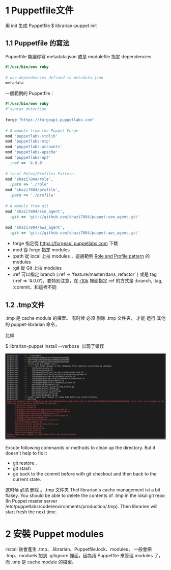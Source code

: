 

# 1 Puppetfile文件

用 init 生成 Puppetfile	$ librarian-puppet init

## 1.1 Puppetfile 的寫法

Puppetfile 能讓你寫 metadata.json 或是 modulefile 指定 dependencies

```ruby
#!/usr/bin/env ruby

# use dependencies defined in metadata.json
metadata
```

一個範例的 Puppetfile：

```ruby
#!/usr/bin/env ruby
#^syntax detection

forge "https://forgeapi.puppetlabs.com"

# A module from the Puppet Forge
mod 'puppetlabs-stdlib'
mod 'puppetlabs-ntp'
mod 'puppetlabs-accounts'
mod 'puppetlabs-apache'
mod 'puppetlabs-apt'
  :ref => '4.0.0'

# local Roles/Profiles Pattern.
mod 'shazi7804/role', 
  :path => './role'
mod 'shazi7804/profile', 
  :path => './profile'

# A module from git
mod 'shazi7804/ssm_agent',
  :git => 'git://github.com/shazi7804/puppet-ssm_agent.git'

mod 'shazi7804/aws_agent',
  :git => 'git://github.com/shazi7804/puppet-aws_agent.git'

```


- forge 指定從 https://forgeapi.puppetlabs.com 下載
- mod 從 forge 指定 modules
- :path 從 local 上拉 modules ，這邊範例 [Role and Profile pattern](https://shazi.info/puppet-%E7%9A%84%E7%AE%A1%E7%90%86%E7%BE%8E%E5%AD%B8-roles-and-profiles-pattern/) 的 modules
- :git 從 Git 上拉 modules
- :ref 可以指定 branch (:ref => ‘feature/master/dans_refactor’ ) 或是 tag (:ref => ‘4.0.0’)，要特別注意，在 [r10k](https://github.com/puppetlabs/r10k/blob/master/doc/puppetfile.mkd) 裡面指定 ref 的方式是 :branch, :tag, :commit，和這裡不同


## 1.2 .tmp文件

 .tmp 是 cache module 的檔案。
有时候 必须 删除 .tmp 文件夹，  才能 运行 其他的  puppet-librarian 命令， 

比如

$ librarian-puppet install --verbose  出现了错误

![](image/Pasted%20image%2020231216152829.png)

Excute following commands or methods to clean up the directory. But it doesn't help to fix it
- git restore .
- git stash
- go back to the commit before with git checkout <hash> and then back to the current state.

这时候 必须 删除 。.tmp 文件夹
Thel librarian's cache management ist a bit flakey. You should be able to delete the contents of .tmp in the lokal git repo (In Puppet master server /etc/puppetlabs/code/environments/production/.tmp). Then librarien will start fresh the next time.

# 2 安裝 Puppet modules


install 後會產生 .tmp、.librarian、Puppetfile.lock、modules，
一般會把 .tmp、moduels 加到 .gitignore 裡面，因為用 Puppetfile 來管理 modules 了，而 .tmp 是 cache module 的檔案。


